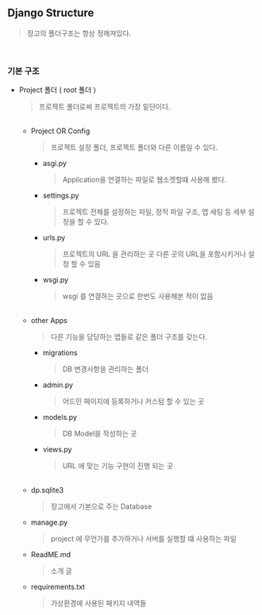 ## Django Structure


> 장고의 폴더구조는 항상 정해져있다. 


<br> 

### 기본 구조

* Project 폴더 ( root 폴더 ) 
  > 프로젝트 폴더로써 프로젝트의 가장 밑단이다.

  <br> 

  * Project OR Config 
    > 프로젝트 설정 폴더, 프로젝트 폴더와 다른 이름일 수 있다. 
    * asgi.py 
      > Application을 연결하는 파일로 웹소켓할떄 사용해 봤다.
    * settings.py 
      >  프로젝트 전체를 설정하는 파일, 정적 파일 구조, 앱 세팅 등 세부 설정을 할 수 있다.
    * urls.py
      > 프로젝트의 URL 을 관리하는 곳 다른 곳의 URL을 포함시키거나 설정 할 수 있음
    * wsgi.py
      > wsgi 를 연결하는 곳으로 한번도 사용해본 적이 없음 
      
  <br> 
    
  * other Apps
    > 다른 기능을 담당하는 앱들로 같은 폴더 구조를 갖는다.
    * migrations
      > DB 변경사항을 관리하는 폴더
    * admin.py
      > 어드민 페이지에 등록하거나 커스텀 할 수 있는 곳
    * models.py
      > DB Model을 작성하는 곳
    * views.py
      > URL 에 맞는 기능 구현이 진행 되는 곳
  
  <br> 
  
  * dp.sqlite3
    > 장고에서 기본으로 주는 Database 
  * manage.py
    > project 에 무언가를 추가하거나 서버를 실행할 떄 사용하는 파일
  * ReadME.md
    > 소개 글
  * requirements.txt
    > 가상환경에 사용된 패키지 내역들 